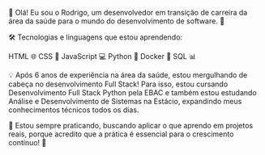 👋 Olá! Eu sou o Rodrigo, um desenvolvedor em transição de carreira da área da saúde para o mundo do desenvolvimento de software. 🚀

🛠️ Tecnologias e linguagens que estou aprendendo:

HTML 🌐
CSS 🎨
JavaScript 💻
Python 🐍
Docker 🐳
SQL 📊

💡 Após 6 anos de experiência na área da saúde, estou mergulhando de cabeça no desenvolvimento Full Stack! Para isso, estou cursando Desenvolvimento Full Stack Python pela EBAC e também estou estudando Análise e Desenvolvimento de Sistemas na Estácio, expandindo meus conhecimentos técnicos todos os dias.

🔄 Estou sempre praticando, buscando aplicar o que aprendo em projetos reais, porque acredito que a prática é essencial para o crescimento contínuo! 🚀

